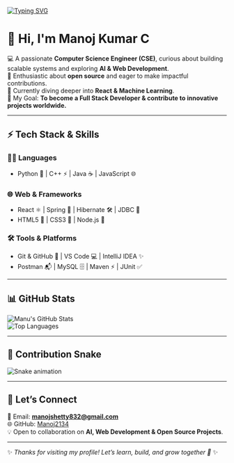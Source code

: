 [![Typing SVG](https://readme-typing-svg.herokuapp.com?size=28&duration=4000&color=00F7FF&center=true&vCenter=true&lines=Hi%2C+I'm+Manoj+Kumar+C!;BE+(CSE)+Student;Exploring+AI+%26+Web+Dev;Open+Source+Contributor;Future+Full+Stack+Developer)](https://git.io/typing-svg)

# 👋 Hi, I'm Manoj Kumar C  

💻 A passionate **Computer Science Engineer (CSE)**, curious about building scalable systems and exploring **AI & Web Development**.  
🚀 Enthusiastic about **open source** and eager to make impactful contributions.  
🌱 Currently diving deeper into **React & Machine Learning**.  
🎯 My Goal: **To become a Full Stack Developer & contribute to innovative projects worldwide.**

---

## ⚡ Tech Stack & Skills

### 👨‍💻 Languages
- Python 🐍 | C++ ⚡ | Java ☕ | JavaScript 🌐  

### 🌐 Web & Frameworks
- React ⚛️ | Spring 🌱 | Hibernate 🛠️ | JDBC 🔗  
- HTML5 🎨 | CSS3 💎 | Node.js 🚀  

### 🛠️ Tools & Platforms
- Git & GitHub 🐙 | VS Code 💻 | IntelliJ IDEA ✨  
- Postman 📬 | MySQL 🗄️ | Maven ⚡ | JUnit ✅  

---

## 📊 GitHub Stats
![Manu's GitHub Stats](https://github-readme-stats.vercel.app/api?username=Manoj2134&show_icons=true&theme=radical)  
![Top Languages](https://github-readme-stats.vercel.app/api/top-langs/?username=Manoj2134&layout=compact&theme=radical)

---

## 🐍 Contribution Snake
![Snake animation](https://raw.githubusercontent.com/Manoj2134/Manoj2134/output/snake.svg)

---

## 🤝 Let’s Connect
📧 Email: **manojshetty832@gmail.com**  
🌐 GitHub: [Manoj2134](https://github.com/Manoj2134)  
💡 Open to collaboration on **AI, Web Development & Open Source Projects**.  

---

✨ *Thanks for visiting my profile! Let’s learn, build, and grow together 🚀* ✨
